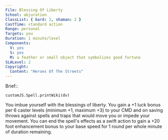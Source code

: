 ```yaml
---
File: Blessing Of Liberty
School: abjuration
ClassList: { bard: 2, shaman: 2 }
CastTime: standard action
Range: personal
Targets: you
Duration: 1 minute/level
Components:
  V: yes
  S: yes
  M: a feather or small object that symbolizes good fortune
SLALevel: 2
Copyright:
  Content: "Heroes Of The Streets"
---
```

Brief:: 

```dataviewjs
customJS.Spell.printWiki(dv)
```

You imbue yourself with the blessings of liberty. You gain a +1 luck bonus per 6 caster levels (minimum +1, maximum +3) to  your CMD and on saving throws against spells and traps that would move you or impede your movement. You can end the spell's effects as a swift action to gain a +20 foot enhancement bonus to your base speed for 1 round per whole minute of duration remaining.
